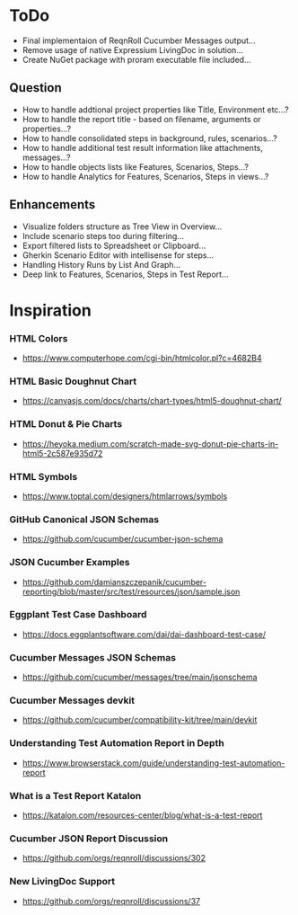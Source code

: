 # ToDo
* Final implementaion of ReqnRoll Cucumber Messages output...
* Remove usage of native Expressium LivingDoc in solution...
* Create NuGet package with proram executable file included...

## Question
* How to handle addtional project properties like Title, Environment etc...?
* How to handle the report title - based on filename, arguments or properties...?
* How to handle consolidated steps in background, rules, scenarios...?
* How to handle additional test result information like attachments, messages...?
* How to handle objects lists like Features, Scenarios, Steps...?
* How to handle Analytics for Features, Scenarios, Steps in views...? 
 
## Enhancements
* Visualize folders structure as Tree View in Overview...
* Include scenario steps too during filtering...
* Export filtered lists to Spreadsheet or Clipboard... 
* Gherkin Scenario Editor with intellisense for steps...
* Handling History Runs by List And Graph...
* Deep link to Features, Scenarios, Steps in Test Report...

# Inspiration

### HTML Colors
* https://www.computerhope.com/cgi-bin/htmlcolor.pl?c=4682B4

### HTML Basic Doughnut Chart
* https://canvasjs.com/docs/charts/chart-types/html5-doughnut-chart/

### HTML Donut & Pie Charts
* https://heyoka.medium.com/scratch-made-svg-donut-pie-charts-in-html5-2c587e935d72

### HTML Symbols
* https://www.toptal.com/designers/htmlarrows/symbols

### GitHub Canonical JSON Schemas
* https://github.com/cucumber/cucumber-json-schema

### JSON Cucumber Examples
* https://github.com/damianszczepanik/cucumber-reporting/blob/master/src/test/resources/json/sample.json

### Eggplant Test Case Dashboard
* https://docs.eggplantsoftware.com/dai/dai-dashboard-test-case/

### Cucumber Messages JSON Schemas
* https://github.com/cucumber/messages/tree/main/jsonschema

### Cucumber Messages devkit
* https://github.com/cucumber/compatibility-kit/tree/main/devkit

### Understanding Test Automation Report in Depth
* https://www.browserstack.com/guide/understanding-test-automation-report 

### What is a Test Report Katalon
* https://katalon.com/resources-center/blog/what-is-a-test-report

### Cucumber JSON Report Discussion
* https://github.com/orgs/reqnroll/discussions/302

### New LivingDoc Support
* https://github.com/orgs/reqnroll/discussions/37


